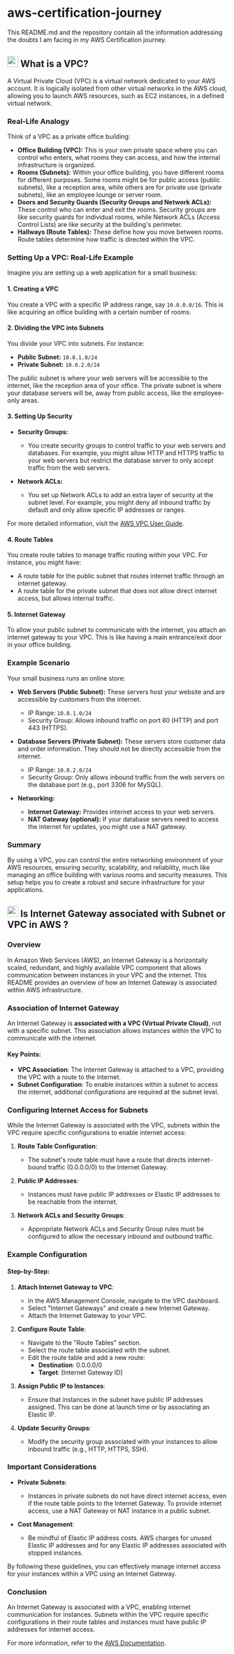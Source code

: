 # aws-certification-journey

This README.md and the repository contain all the information addressing the doubts I am facing in my AWS Certification journey.

## <img src="https://user-images.githubusercontent.com/74038190/212257467-871d32b7-e401-42e8-a166-fcfd7baa4c6b.gif" width ="25" style="margin-bottom: -5px;"> What is a VPC?

A Virtual Private Cloud (VPC) is a virtual network dedicated to your AWS account. It is logically isolated from other virtual networks in the AWS cloud, allowing you to launch AWS resources, such as EC2 instances, in a defined virtual network.


### Real-Life Analogy

Think of a VPC as a private office building:

- **Office Building (VPC):** This is your own private space where you can control who enters, what rooms they can access, and how the internal infrastructure is organized.
- **Rooms (Subnets):** Within your office building, you have different rooms for different purposes. Some rooms might be for public access (public subnets), like a reception area, while others are for private use (private subnets), like an employee lounge or server room.
- **Doors and Security Guards (Security Groups and Network ACLs):** These control who can enter and exit the rooms. Security groups are like security guards for individual rooms, while Network ACLs (Access Control Lists) are like security at the building's perimeter.
- **Hallways (Route Tables):** These define how you move between rooms. Route tables determine how traffic is directed within the VPC.


### Setting Up a VPC: Real-Life Example

Imagine you are setting up a web application for a small business:

#### 1. Creating a VPC

You create a VPC with a specific IP address range, say `10.0.0.0/16`. This is like acquiring an office building with a certain number of rooms.

#### 2. Dividing the VPC into Subnets

You divide your VPC into subnets. For instance:

- **Public Subnet:** `10.0.1.0/24`
- **Private Subnet:** `10.0.2.0/24`

The public subnet is where your web servers will be accessible to the internet, like the reception area of your office. The private subnet is where your database servers will be, away from public access, like the employee-only areas.

#### 3. Setting Up Security

- **Security Groups:**
  - You create security groups to control traffic to your web servers and databases. For example, you might allow HTTP and HTTPS traffic to your web servers but restrict the database server to only accept traffic from the web servers.

- **Network ACLs:**
  - You set up Network ACLs to add an extra layer of security at the subnet level. For example, you might deny all inbound traffic by default and only allow specific IP addresses or ranges.

For more detailed information, visit the [AWS VPC User Guide](https://docs.aws.amazon.com/vpc/latest/userguide/what-is-amazon-vpc.html).

#### 4. Route Tables

You create route tables to manage traffic routing within your VPC. For instance, you might have:

- A route table for the public subnet that routes internet traffic through an internet gateway.
- A route table for the private subnet that does not allow direct internet access, but allows internal traffic.

#### 5. Internet Gateway

To allow your public subnet to communicate with the internet, you attach an internet gateway to your VPC. This is like having a main entrance/exit door in your office building.


### Example Scenario

Your small business runs an online store:

- **Web Servers (Public Subnet):** These servers host your website and are accessible by customers from the internet.
  - IP Range: `10.0.1.0/24`
  - Security Group: Allows inbound traffic on port 80 (HTTP) and port 443 (HTTPS).

- **Database Servers (Private Subnet):** These servers store customer data and order information. They should not be directly accessible from the internet.
  - IP Range: `10.0.2.0/24`
  - Security Group: Only allows inbound traffic from the web servers on the database port (e.g., port 3306 for MySQL).

- **Networking:**
  - **Internet Gateway:** Provides internet access to your web servers.
  - **NAT Gateway (optional):** If your database servers need to access the internet for updates, you might use a NAT gateway.


### Summary

By using a VPC, you can control the entire networking environment of your AWS resources, ensuring security, scalability, and reliability, much like managing an office building with various rooms and security measures. This setup helps you to create a robust and secure infrastructure for your applications.


## <img src="https://user-images.githubusercontent.com/74038190/212257467-871d32b7-e401-42e8-a166-fcfd7baa4c6b.gif" width ="25" style="margin-bottom: -5px;"> Is Internet Gateway associated with Subnet or VPC in AWS ?

### Overview

In Amazon Web Services (AWS), an Internet Gateway is a horizontally scaled, redundant, and highly available VPC component that allows communication between instances in your VPC and the internet. This README provides an overview of how an Internet Gateway is associated within AWS infrastructure.

### Association of Internet Gateway

An Internet Gateway is **associated with a VPC (Virtual Private Cloud)**, not with a specific subnet. This association allows instances within the VPC to communicate with the internet.

#### Key Points:

- **VPC Association**: The Internet Gateway is attached to a VPC, providing the VPC with a route to the internet.
- **Subnet Configuration**: To enable instances within a subnet to access the internet, additional configurations are required at the subnet level.

### Configuring Internet Access for Subnets

While the Internet Gateway is associated with the VPC, subnets within the VPC require specific configurations to enable internet access:

1. **Route Table Configuration**:
   - The subnet's route table must have a route that directs internet-bound traffic (0.0.0.0/0) to the Internet Gateway.

2. **Public IP Addresses**:
   - Instances must have public IP addresses or Elastic IP addresses to be reachable from the internet.

3. **Network ACLs and Security Groups**:
   - Appropriate Network ACLs and Security Group rules must be configured to allow the necessary inbound and outbound traffic.

### Example Configuration

#### Step-by-Step:

1. **Attach Internet Gateway to VPC**:
   - In the AWS Management Console, navigate to the VPC dashboard.
   - Select "Internet Gateways" and create a new Internet Gateway.
   - Attach the Internet Gateway to your VPC.

2. **Configure Route Table**:
   - Navigate to the "Route Tables" section.
   - Select the route table associated with the subnet.
   - Edit the route table and add a new route:
     - **Destination**: 0.0.0.0/0
     - **Target**: [Internet Gateway ID]

3. **Assign Public IP to Instances**:
   - Ensure that instances in the subnet have public IP addresses assigned. This can be done at launch time or by associating an Elastic IP.

4. **Update Security Groups**:
   - Modify the security group associated with your instances to allow inbound traffic (e.g., HTTP, HTTPS, SSH).

### Important Considerations

- **Private Subnets**:
  - Instances in private subnets do not have direct internet access, even if the route table points to the Internet Gateway. To provide internet access, use a NAT Gateway or NAT instance in a public subnet.

- **Cost Management**:
  - Be mindful of Elastic IP address costs. AWS charges for unused Elastic IP addresses and for any Elastic IP addresses associated with stopped instances.

By following these guidelines, you can effectively manage internet access for your instances within a VPC using an Internet Gateway.

### Conclusion

An Internet Gateway is associated with a VPC, enabling internet communication for instances. Subnets within the VPC require specific configurations in their route tables and instances must have public IP addresses for internet access.

For more information, refer to the [AWS Documentation](https://docs.aws.amazon.com/vpc/latest/userguide/VPC_Internet_Gateway.html).
